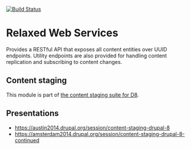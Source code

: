 [![Build Status](https://travis-ci.org/dickolsson/drupal-relaxed.svg?branch=8.x-1.x)](https://travis-ci.org/dickolsson/drupal-relaxed)

Relaxed Web Services
====================

Provides a RESTful API that exposes all content entities over UUID endpoints. Utility endpoints are also provided for handling content replication and subscribing to content changes.

## Content staging

This module is part of [the content staging suite for D8](https://www.drupal.org/project/deploy#d8).

## Presentations

- https://austin2014.drupal.org/session/content-staging-drupal-8
- https://amsterdam2014.drupal.org/session/content-staging-drupal-8-continued
